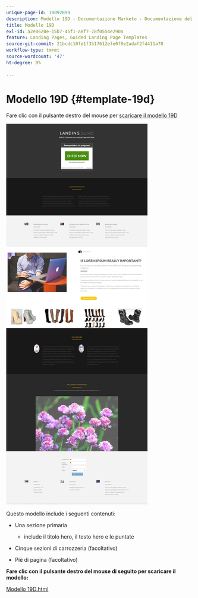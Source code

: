 ```yaml
---
unique-page-id: 10092899
description: Modello 19D - Documentazione Marketo - Documentazione del prodotto
title: Modello 19D
exl-id: a2e0620e-15b7-45f1-a8f7-78f0554e290a
feature: Landing Pages, Guided Landing Page Templates
source-git-commit: 21bcdc10fe1f3517612efe0f8e2adaf2f4411a70
workflow-type: tm+mt
source-wordcount: '47'
ht-degree: 0%

---
```


# Modello 19D {#template-19d}

Fare clic con il pulsante destro del mouse per [scaricare il modello 19D](https://experienceleague.adobe.com/landing/marketo/lp-templates/template-19d.html?lang=it)

![](assets/image2015-9-16-17-3a1-3a31.png)

Questo modello include i seguenti contenuti:

* Una sezione primaria

   * include il titolo hero, il testo hero e le puntate

* Cinque sezioni di carrozzeria (facoltativo)
* Piè di pagina (facoltativo)

**Fare clic con il pulsante destro del mouse di seguito per scaricare il modello:**

[Modello 19D.html](https://experienceleague.adobe.com/landing/marketo/lp-templates/template-19d.html?lang=it)
